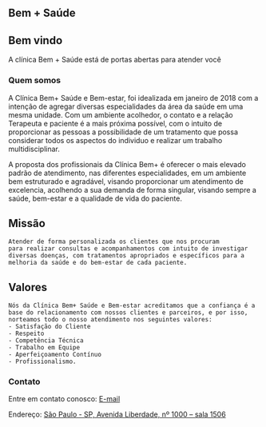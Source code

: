 ## Bem + Saúde

## Bem vindo

A clínica Bem + Saúde está de portas abertas para atender você

### Quem somos

A Clínica Bem+ Saúde e Bem-estar, foi idealizada em janeiro de 2018 com a intenção de agregar diversas especialidades da área da saúde em uma mesma unidade. Com um ambiente acolhedor, o contato e a relação Terapeuta e paciente é a mais próxima possível, com o intuito de proporcionar as pessoas a possibilidade de um tratamento que possa considerar todos os aspectos do individuo e realizar um trabalho multidisciplinar.

A proposta dos profissionais da Clínica Bem+ é oferecer o mais elevado padrão de atendimento, nas diferentes especialidades, em um ambiente bem estruturado e agradável, visando proporcionar um atendimento de excelencia, acolhendo a sua demanda de forma singular, visando sempre a saúde, bem-estar e a qualidade de vida do paciente.

## Missão
```
Atender de forma personalizada os clientes que nos procuram
para realizar consultas e acompanhamentos com intuito de investigar
diversas doenças, com tratamentos apropriados e específicos para a
melhoria da saúde e do bem-estar de cada paciente.
```

## Valores
```
Nós da Clínica Bem+ Saúde e Bem-estar acreditamos que a confiança é a base do relacionamento com nossos clientes e parceiros, e por isso, norteamos todo o nosso atendimento nos seguintes valores:
- Satisfação do Cliente
- Respeito
- Competência Técnica
- Trabalho em Equipe
- Aperfeiçoamento Contínuo
- Profissionalismo.
```

### Contato
Entre em contato conosco: [E-mail](mailto:bemmaiscomercial@gmail.com)

Endereço: [São Paulo - SP, Avenida Liberdade, nº 1000 – sala 1506](https://www.google.com/maps/place/Av.+da+Liberdade,+1000+-+Liberdade,+São+Paulo+-+SP,+01502-001/)
